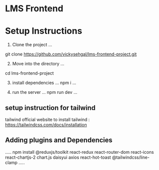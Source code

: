 # LMS Frontend
# Setup Instructions

1. Clone the project
...

git clone https://github.com/vickysehgal/lms-frontend-project.git

2. Move into the directory
...

cd lms-frontend-project

3. install dependencies
...
npm i
...

4. run the server
...
npm run dev
...

## setup instruction for tailwind
tailwind official website to install tailwind : https://tailwindcss.com/docs/installation


## Adding plugins and Dependencies

.....
npm install @reduxjs/toolkit react-redux react-router-dom react-icons react-chartjs-2 chart.js daisyui axios react-hot-toast @tailwindcss/line-clamp
.....


